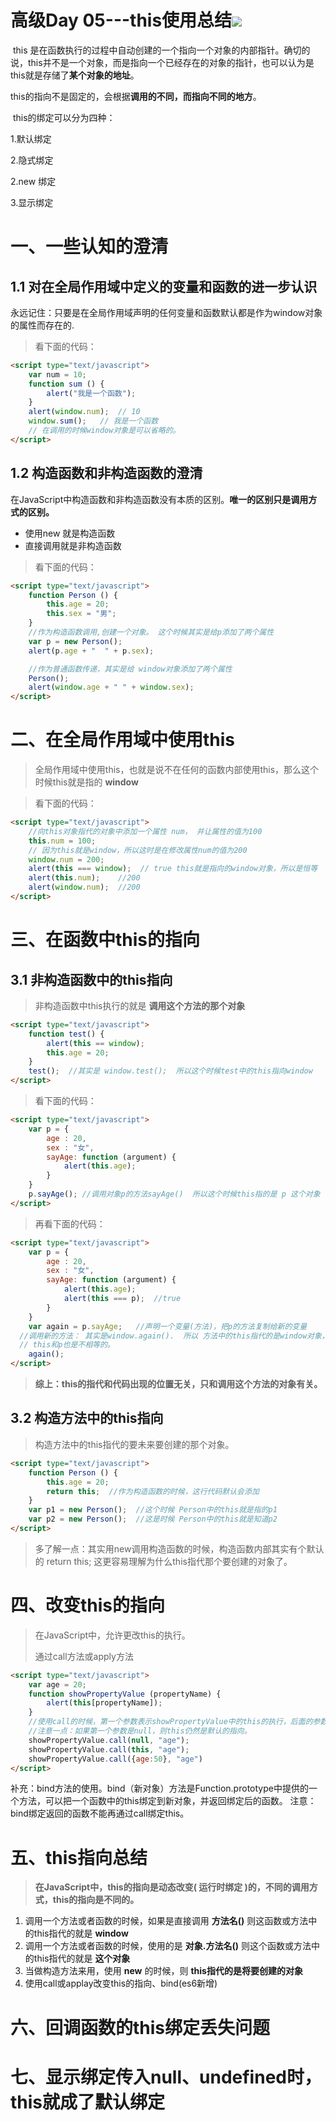 #  高级Day 05---this使用总结![](http://www.yztcedu.com/images/logo.png)

​	this 是在函数执行的过程中自动创建的一个指向一个对象的内部指针。确切的说，this并不是一个对象，而是指向一个已经存在的对象的指针，也可以认为是this就是存储了**某个对象的地址**。

​	this的指向不是固定的，会根据**调用的不同，而指向不同的地方**。

​	this的绑定可以分为四种：

1.默认绑定

2.隐式绑定

2.new 绑定

3.显示绑定

# 一、一些认知的澄清

## 1.1	对在全局作用域中定义的变量和函数的进一步认识

​	永远记住：只要是在全局作用域声明的任何变量和函数默认都是作为window对象的属性而存在的.

> 看下面的代码：

```html
<script type="text/javascript">
	var num = 10;
	function sum () {
		alert("我是一个函数");
	}
	alert(window.num);	// 10
	window.sum();	// 我是一个函数
  	// 在调用的时候window对象是可以省略的。
</script>
```

## 1.2	构造函数和非构造函数的澄清

​	在JavaScript中构造函数和非构造函数没有本质的区别。**唯一的区别只是调用方式的区别。**

- 使用new 就是构造函数
- 直接调用就是非构造函数

> 看下面的代码：

```html
<script type="text/javascript">
	function Person () {
		this.age = 20;
		this.sex = "男";
	}
	//作为构造函数调用,创建一个对象。 这个时候其实是给p添加了两个属性
	var p = new Person();
	alert(p.age + "  " + p.sex);

	//作为普通函数传递，其实是给 window对象添加了两个属性 
	Person();
	alert(window.age + " " + window.sex);
</script>
```

# 二、在全局作用域中使用this

> 全局作用域中使用this，也就是说不在任何的函数内部使用this，那么这个时候this就是指的 **window**

> 看下面的代码：

```html
<script type="text/javascript">
	//向this对象指代的对象中添加一个属性 num， 并让属性的值为100
	this.num = 100;
	// 因为this就是window，所以这时是在修改属性num的值为200
	window.num = 200;
	alert(this === window);  // true this就是指向的window对象，所以是恒等 
	alert(this.num);	//200	
	alert(window.num);	//200
</script>
```

# 三、在函数中this的指向

## 3.1	非构造函数中的this指向

> 非构造函数中this执行的就是 **调用这个方法的那个对象** 

```html
<script type="text/javascript">
	function test() {
		alert(this == window);
		this.age = 20;
	}
	test();  //其实是 window.test();  所以这个时候test中的this指向window
</script>
```

> 看下面的代码：

```html
<script type="text/javascript">
	var p = {
		age : 20,
		sex : "女",
		sayAge: function (argument) {			
			alert(this.age);
		}
	}
	p.sayAge();	//调用对象p的方法sayAge()  所以这个时候this指的是 p 这个对象
</script>
```

> 再看下面的代码：

```html
<script type="text/javascript">
	var p = {
		age : 20,
		sex : "女",
		sayAge: function (argument) {
			alert(this.age);
			alert(this === p);	//true
		}
	}
	var again = p.sayAge;	//声明一个变量(方法)，把p的方法复制给新的变量
  //调用新的方法： 其实是window.again().  所以 方法中的this指代的是window对象，这个时候age属性是undefined
  // this和p也是不相等的。 
	again();	
</script>
```

> **综上：this的指代和代码出现的位置无关，只和调用这个方法的对象有关。**

## 3.2	构造方法中的this指向

> 构造方法中的this指代的要未来要创建的那个对象。

```html
<script type="text/javascript">	
	function Person () {
		this.age = 20;
      	return this;  //作为构造函数的时候，这行代码默认会添加
	}
	var p1 = new Person();	//这个时候 Person中的this就是指的p1
	var p2 = new Person();  //这是时候 Person中的this就是知道p2
</script>
```

> 多了解一点：其实用new调用构造函数的时候，构造函数内部其实有个默认的 return this;  这更容易理解为什么this指代那个要创建的对象了。

# 四、改变this的指向

> 在JavaScript中，允许更改this的执行。
>
> 通过call方法或apply方法

```html
<script type="text/javascript">	
	var age = 20;
	function showPropertyValue (propertyName) {
		alert(this[propertyName]);
	}
	//使用call的时候，第一个参数表示showPropertyValue中的this的执行，后面的参数为向这个函数传的值。
  	//注意一点：如果第一个参数是null，则this仍然是默认的指向。
	showPropertyValue.call(null, "age");
	showPropertyValue.call(this, "age");
	showPropertyValue.call({age:50}, "age")
</script>
```

补充：bind方法的使用。bind（新对象）方法是Function.prototype中提供的一个方法，可以把一个函数中的this绑定到新对象，并返回绑定后的函数。   注意：bind绑定返回的函数不能再通过call绑定this。

# 五、this指向总结

> **在JavaScript中，this的指向是动态改变( 运行时绑定 )的，不同的调用方式，this的指向是不同的。**

1. 调用一个方法或者函数的时候，如果是直接调用  **方法名()**   则这函数或方法中的this指代的就是  **window**
2. 调用一个方法或者函数的时候，使用的是   **对象.方法名()**   则这个函数或方法中的this指代的就是  **这个对象**
3. 当做构造方法来用，使用  **new**  的时候，则   **this指代的是将要创建的对象**
4. 使用call或applay改变this的指向、bind(es6新增)


# 六、回调函数的this绑定丢失问题

# 七、显示绑定传入null、undefined时，this就成了默认绑定

